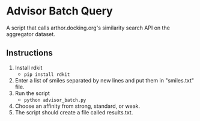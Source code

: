 # Advisor Batch Query

A script that calls arthor.docking.org's similarity search API on the aggregator dataset.

## Instructions

1. Install rdkit
   - `pip install rdkit`
1. Enter a list of smiles separated by new lines and put them in "smiles.txt" file.
1. Run the script
   - `python advisor_batch.py`
1. Choose an affinity from strong, standard, or weak.
1. The script should create a file called results.txt.

